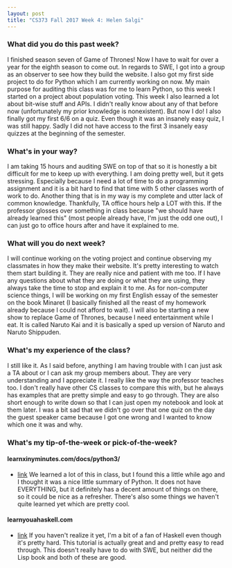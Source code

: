 ```yaml
---
layout: post
title: "CS373 Fall 2017 Week 4: Helen Salgi"
---
```


### What did you do this past week?

I finished season seven of Game of Thrones! Now I have to wait for over a year for the eighth season to come out. In regards to SWE, I got into a group as an observer to see how they build the website. I also got my first side project to do for Python which I am currently working on now. My main purpose for auditing this class was for me to learn Python, so this week I started on a project about population voting. This week I also learned a lot about bit-wise stuff and APIs. I didn't really know about any of that before now (unfortunately my prior knowledge is nonexistent). But now I do! I also finally got my first 6/6 on a quiz. Even though it was an insanely easy quiz, I was still happy. Sadly I did not have access to the first 3 insanely easy quizzes at the beginning of the semester. 

### What's in your way?

I am taking 15 hours and auditing SWE on top of that so it is honestly a bit difficult for me to keep up with everything. I am doing pretty well, but it gets stressing. Especially because I need a lot of time to do a programming assignment and it is a bit hard to find that time with 5 other classes worth of work to do. Another thing that is in my way is my complete and utter lack of common knowledge. Thankfully, TA office hours help a LOT with this. If the professor glosses over something in class because "we should have already learned this" (most people already have, I'm just the odd one out), I can just go to office hours after and have it explained to me. 

### What will you do next week?

I will continue working on the voting project and continue observing my classmates in how they make their website. It's pretty interesting to watch them start building it. They are really nice and patient with me too. If I have any questions about what they are doing or what they are using, they always take the time to stop and explain it to me. 
As for non-computer science things, I will be working on my first English essay of the semester on the book Minaret (I basically finished all the reast of my homework already because I could not afford to wait). I will also be starting a new show to replace Game of Thrones, because I need entertainment while I eat. It is called Naruto Kai and it is basically a sped up version of Naruto and Naruto Shippuden.

### What's my experience of the class?

I still like it. As I said before, anything I am having trouble with I can just ask a TA about or I can ask my group members about. They are very understanding and I appreciate it. I really like the way the professor teaches too. I don't really have other CS classes to compare this with, but he always has examples that are pretty simple and easy to go through. They are also short enough to write down so that I can just open my notebook and look at them later. I was a bit sad that we didn't go over that one quiz on the day the guest speaker came because I got one wrong and I wanted to know which one it was and why. 

### What's my tip-of-the-week or pick-of-the-week?

#### learnxinyminutes.com/docs/python3/
 - [link](https://learnxinyminutes.com/docs/python3/)
We learned a lot of this in class, but I found this a little while ago and I thought it was a nice little summary of Python. It does not have EVERYTHING, but it definitely has a decent amount of things on there, so it could be nice as a refresher. There's also some things we haven't quite learned yet which are pretty cool.

#### learnyouahaskell.com
 - [link](http://learnyouahaskell.com/chapters)
If you haven't realize it yet, I'm a bit of a fan of Haskell even though it's pretty hard. This tutorial is actually great and and pretty easy to read through. This doesn't really have to do with SWE, but neither did the Lisp book and both of these are good.
